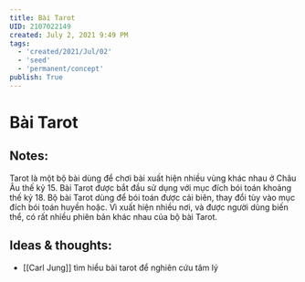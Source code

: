 ```yaml
---
title: Bài Tarot
UID: 2107022149
created: July 2, 2021 9:49 PM
tags:
  - 'created/2021/Jul/02'
  - 'seed'
  - 'permanent/concept'
publish: True
---
```

# Bài Tarot

## Notes:
Tarot là một bộ bài dùng để chơi bài xuất hiện nhiều vùng khác nhau ở Châu Âu thế kỷ 15. Bài Tarot được bắt đầu sử dụng với mục đích bói toán khoảng thế kỷ 18. Bộ bài Tarot dùng để bói toán được cải biên, thay đổi tùy vào mục đích bói toán huyền hoặc. Vì xuất hiện nhiều nơi, và được người dùng biến thể, có rất nhiều phiên bản khác nhau của bộ bài Tarot.

## Ideas & thoughts:
- [[Carl Jung]] tìm hiểu bài tarot để nghiên cứu tâm lý
